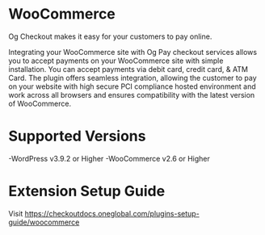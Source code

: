 # WooCommerce
Og Checkout makes it easy for your customers to pay online.

Integrating your WooCommerce site with Og Pay checkout services allows you to accept payments on your WooCommerce site with simple installation. You can accept payments via debit card, credit card, & ATM Card. The plugin offers seamless integration, allowing the customer to pay on your website with high secure PCI compliance hosted environment and work across all browsers and ensures compatibility with the latest version of WooCommerce.

# Supported Versions
-WordPress v3.9.2 or Higher
-WooCommerce v2.6 or Higher

# Extension Setup Guide
Visit https://checkoutdocs.oneglobal.com/plugins-setup-guide/woocommerce
